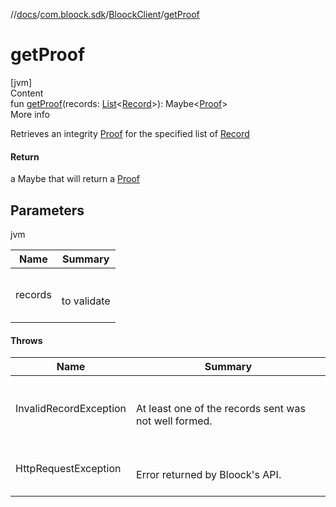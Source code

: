 //[docs](../../index.md)/[com.bloock.sdk](../index.md)/[BloockClient](index.md)/[getProof](get-proof.md)



# getProof  
[jvm]  
Content  
fun [getProof](get-proof.md)(records: [List](https://kotlinlang.org/api/latest/jvm/stdlib/kotlin.collections/-list/index.html)<[Record](../../com.bloock.sdk.record.entity/-record/index.md)>): Maybe<[Proof](../../com.bloock.sdk.proof.entity/-proof/index.md)>  
More info  


Retrieves an integrity [Proof](../../com.bloock.sdk.proof.entity/-proof/index.md) for the specified list of [Record](../../com.bloock.sdk.record.entity/-record/index.md)



#### Return  


a Maybe that will return a [Proof](../../com.bloock.sdk.proof.entity/-proof/index.md)



## Parameters  
  
jvm  
  
|  Name|  Summary| 
|---|---|
| <a name="com.bloock.sdk/BloockClient/getProof/#kotlin.collections.List[com.bloock.sdk.record.entity.Record]/PointingToDeclaration/"></a>records| <a name="com.bloock.sdk/BloockClient/getProof/#kotlin.collections.List[com.bloock.sdk.record.entity.Record]/PointingToDeclaration/"></a><br><br>to validate<br><br>
  


#### Throws  
  
|  Name|  Summary| 
|---|---|
| <a name="com.bloock.sdk/BloockClient/getProof/#kotlin.collections.List[com.bloock.sdk.record.entity.Record]/PointingToDeclaration/"></a>InvalidRecordException| <a name="com.bloock.sdk/BloockClient/getProof/#kotlin.collections.List[com.bloock.sdk.record.entity.Record]/PointingToDeclaration/"></a><br><br>At least one of the records sent was not well formed.<br><br>
| <a name="com.bloock.sdk/BloockClient/getProof/#kotlin.collections.List[com.bloock.sdk.record.entity.Record]/PointingToDeclaration/"></a>HttpRequestException| <a name="com.bloock.sdk/BloockClient/getProof/#kotlin.collections.List[com.bloock.sdk.record.entity.Record]/PointingToDeclaration/"></a><br><br>Error returned by Bloock's API.<br><br>
  



